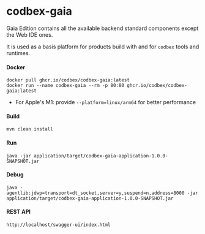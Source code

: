 # codbex-gaia

Gaia Edition contains all the available backend standard components except the Web IDE ones.

It is used as a basis platform for products build with and for `codbex` tools and runtimes.


#### Docker

```
docker pull ghcr.io/codbex/codbex-gaia:latest
docker run --name codbex-gaia --rm -p 80:80 ghcr.io/codbex/codbex-gaia:latest
```

- For Apple's M1: provide `--platform=linux/arm64` for better performance		

#### Build

```
mvn clean install
```
	
#### Run

```
java -jar application/target/codbex-gaia-application-1.0.0-SNAPSHOT.jar
```

#### Debug

```
java -agentlib:jdwp=transport=dt_socket,server=y,suspend=n,address=8000 -jar application/target/codbex-gaia-application-1.0.0-SNAPSHOT.jar
```
	
#### REST API

```
http://localhost/swagger-ui/index.html
```

